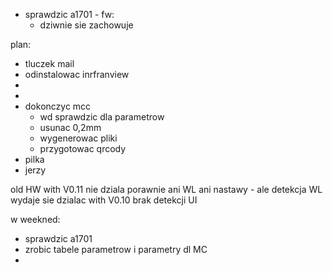 - sprawdzic a1701 - fw:
	- dziwnie sie zachowuje

plan:
- tluczek mail
- odinstalowac inrfranview
- 
- 
- dokonczyc mcc
	- wd sprawdzic dla parametrow
	- usunac 0,2mm
	- wygenerowac pliki
	- przygotowac qrcody
- pilka
- jerzy


old HW with V0.11 nie dziala porawnie ani WL ani nastawy - ale detekcja WL wydaje sie dzialac
with V0.10 brak detekcji UI


w weekned:
- sprawdzic a1701
- zrobic tabele parametrow i parametry dl MC
- 